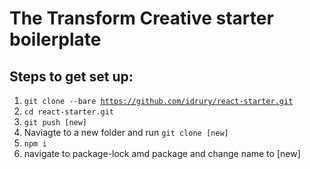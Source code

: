 # The Transform Creative starter boilerplate
## Steps to get set up:
1. <code>git clone --bare https://github.com/idrury/react-starter.git</code>
2. <code>cd react-starter.git</code>
3. <code>git push [new]</code>
4. Naviagte to a new folder and run <code>git clone [new]</code>
4. <code>npm i</code>
5. navigate to package-lock amd package and change name to [new]
